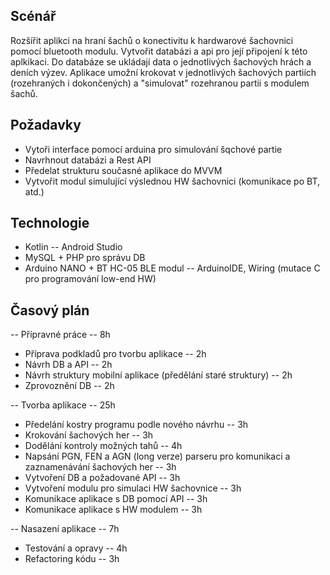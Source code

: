 ## Scénář
Rozšířit aplikci na hraní šachů o konectivitu k hardwarové šachovnici pomocí bluetooth modulu. Vytvořit databázi a api pro její připojení k této aplkikaci. Do databáze se ukládají data o jednotlivých šachových hrách a deních výzev. Aplikace umožní krokovat v jednotlivých šachových partiích (rozehraných i dokončených) a "simulovat" rozehranou partii s modulem šachů. 

## Požadavky
- Vytoři interface pomocí arduina pro simulování šqchové partie
- Navrhnout databázi a Rest API
- Předelat strukturu současné aplikace do MVVM
- Vytvořit modul simulující výslednou HW šachovnici (komunikace po BT, atd.)

## Technologie
- Kotlin -- Android Studio
- MySQL + PHP pro správu DB
- Arduino NANO + BT HC-05 BLE modul -- ArduinoIDE, Wiring (mutace C pro programování low-end HW)

## Časový plán
-- Přípravné práce -- 8h
- Příprava podkladů pro tvorbu aplikace -- 2h
- Návrh DB a API -- 2h
- Návrh struktury mobilní aplikace (předělání staré struktury) -- 2h
- Zprovoznění DB -- 2h

-- Tvorba aplikace -- 25h
- Předelání kostry programu podle nového návrhu -- 3h
- Krokování šachových her -- 3h
- Dodělání kontroly možných tahů -- 4h
- Napsání PGN, FEN a AGN (long verze) parseru pro komunikaci a zaznamenávání šachových her -- 3h
- Vytvoření DB a požadované API -- 3h
- Vytvoření modulu pro simulaci HW šachovnice -- 3h
- Komunikace aplikace s DB pomocí API -- 3h
- Komunikace aplikace s HW modulem -- 3h

-- Nasazení aplikace -- 7h
- Testování a opravy -- 4h
- Refactoring kódu -- 3h
